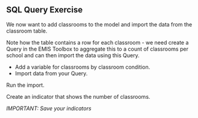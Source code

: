 ## SQL Query Exercise

We now want to add classrooms to the model and import the data from the classroom table.

Note how the table contains a row for each classroom - we need create a Query in the EMIS Toolbox to aggregate this to a count of classrooms per school and can then import the data using this Query.

* Add a variable for classrooms by classroom condition.
* Import data from your Query.

Run the import.

Create an indicator that shows the number of classrooms.

*IMPORTANT: Save your indicators* 